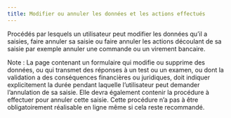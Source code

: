 ```yaml
---
title: Modifier ou annuler les données et les actions effectués
---
```


Procédés par lesquels un utilisateur peut modifier les données qu’il a
saisies, faire annuler sa saisie ou faire annuler les actions découlant de sa
saisie par exemple annuler une commande ou un virement bancaire.

Note : La page contenant un formulaire qui modifie ou supprime des données, ou
qui transmet des réponses à un test ou un examen, ou dont la validation a des
conséquences financières ou juridiques, doit indiquer explicitement la durée
pendant laquelle l’utilisateur peut demander l’annulation de sa saisie. Elle
devra également contenir la procédure à effectuer pour annuler cette saisie.
Cette procédure n’a pas à être obligatoirement réalisable en ligne même si
cela reste recommandé.
